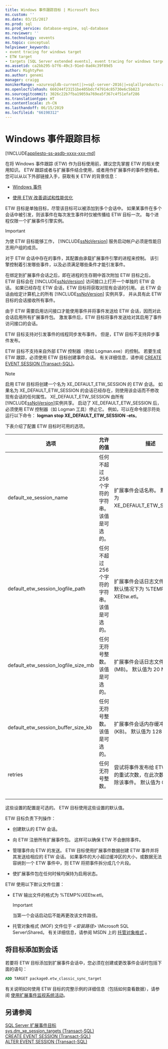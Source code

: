 ```yaml
---
title: Windows 事件跟踪目标 | Microsoft Docs
ms.custom: ''
ms.date: 03/15/2017
ms.prod: sql
ms.prod_service: database-engine, sql-database
ms.reviewer: ''
ms.technology: xevents
ms.topic: conceptual
helpviewer_keywords:
- event tracing for windows target
- ETW target
- targets [SQL Server extended events], event tracing for windows target
ms.assetid: ca2bb295-b7f6-49c3-91ed-0ad4c39f89d5
author: MightyPen
ms.author: genemi
manager: craigg
monikerRange: =azuresqldb-current||>=sql-server-2016||=sqlallproducts-allversions||>=sql-server-linux-2017||=azuresqldb-mi-current
ms.openlocfilehash: 660244f23151be405bdcf47914c85730e6c5b823
ms.sourcegitcommit: 3026c22b7fba19059a769ea5f367c4f51efaf286
ms.translationtype: HT
ms.contentlocale: zh-CN
ms.lasthandoff: 06/15/2019
ms.locfileid: "66198312"
---
```

# <a name="event-tracing-for-windows-target"></a>Windows 事件跟踪目标

[!INCLUDE[appliesto-ss-asdb-xxxx-xxx-md](../../includes/appliesto-ss-asdb-xxxx-xxx-md.md)]

  在将 Windows 事件跟踪 (ETW) 作为目标使用前，建议您先掌握 ETW 的相关使用知识。 ETW 跟踪或者与扩展事件结合使用，或者用作扩展事件的事件使用者。 您可以从以下外部链接入手，获取有关 ETW 的背景信息：  
  
-   [Windows 事件](https://go.microsoft.com/fwlink/?LinkId=92380)  
  
-   [使用 ETW 改善调试和性能优化](https://go.microsoft.com/fwlink/?LinkId=92381)  
  
 ETW 目标是单独目标，尽管该目标可以被添加到多个会话中。 如果某事件在多个会话中被引发，则该事件在每次发生事件时仅被传播给 ETW 目标一次。 每个进程仅限一个扩展事件引擎实例。  
  
> [!IMPORTANT]  
>  为使 ETW 目标能够工作， [!INCLUDE[ssNoVersion](../../includes/ssnoversion-md.md)] 服务启动帐户必须是性能日志用户组的成员。  
  
 对于 ETW 会话中存在的事件，其配置由承载扩展事件引擎的进程来控制。 该引擎控制着引发哪些事件，以及必须满足哪些条件才能引发事件。  
  
 在绑定到扩展事件会话之后，即在进程的生存期中首次附加 ETW 目标之后，ETW 目标会在 [!INCLUDE[ssNoVersion](../../includes/ssnoversion-md.md)] 访问接口上打开一个单独的 ETW 会话。 如果已经存在 ETW 会话，ETW 目标将获取对现有会话的引用。 此 ETW 会话由给定计算机上的所有 [!INCLUDE[ssNoVersion](../../includes/ssnoversion-md.md)] 实例共享， 并从具有此 ETW 目标的会话接收所有事件。  
  
 由于 ETW 需要启用访问接口才能使用事件并将事件发送给 ETW 会话，因而对此会话启用所有扩展事件包。 激发事件后，ETW 目标将事件发送给对其启用了事件访问接口的会话。  
  
 ETW 目标支持对引发事件的线程同步发布事件。 但是，ETW 目标不支持异步事件发布。  
  
 ETW 目标不支持来自外部 ETW 控制器（例如 Logman.exe）的控制。 若要生成 ETW 跟踪，必须使用 ETW 目标创建事件会话。 有关详细信息，请参阅 [CREATE EVENT SESSION (Transact-SQL)](../../t-sql/statements/create-event-session-transact-sql.md)。  
  
> [!NOTE]  
>  启用 ETW 目标将创建一个名为 XE_DEFAULT_ETW_SESSION 的 ETW 会话。 如果名为 XE_DEFAULT_ETW_SESSION 的会话已经存在，则使用该会话而不修改现有会话的任何属性。 XE_DEFAULT_ETW_SESSION 由所有 [!INCLUDE[ssNoVersion](../../includes/ssnoversion-md.md)]实例共享。 启动了 XE_DEFAULT_ETW_SESSION 后，必须使用 ETW 控制器（如 Logman 工具）停止它。 例如，可以在命令提示符处运行以下命令： **logman stop XE_DEFAULT_ETW_SESSION -ets**。  
  
 下表介绍了配置 ETW 目标时可用的选项。  
  
|选项|允许的值|描述|  
|------------|--------------------|-----------------|  
|default_xe_session_name|任何不超过 256 个字符的字符串。 该值是可选的。|扩展事件会话名称。 默认情况下为 XE_DEFAULT_ETW_SESSION。|  
|default_etw_session_logfile_path|任何不超过 256 个字符的字符串。 该值是可选的。|扩展事件会话日志文件的路径。 默认情况下为 %TEMP%\ XEEtw.etl。|  
|default_etw_session_logfile_size_mb|任何无符号整数。 该值是可选的。|扩展事件会话日志文件的大小 (MB)。 默认值为 20 MB。|  
|default_etw_session_buffer_size_kb|任何无符号整数。 该值是可选的。|扩展事件会话内存缓冲区的大小 (KB)。 默认值为 128 KB。|  
|retries|任何无符号整数。|尝试将事件发布给 ETW 子系统的重试次数，在此次数之后将删除该事件。 默认值为 0。|  
| &nbsp; | &nbsp; | &nbsp; |

 这些设置的配置是可选的。 ETW 目标使用这些设置的默认值。  
  
 ETW 目标负责下列操作：  
  
-   创建默认的 ETW 会话。  
  
-   向 ETW 注册所有扩展事件包。 这样可以确保 ETW 不会删除事件。  
  
-   管理事件向 ETW 的发送。 ETW 目标使用扩展事件数据创建 ETW 事件并将其发送给相应的 ETW 会话。 如果事件的大小超过缓冲区的大小，或数据无法容纳到一个 ETW 事件中，则 ETW 将把事件拆分成几个片段。  
  
-   使扩展事件包在任何时候均保持为启用状态。  
  
 ETW 使用以下默认文件位置：  
  
-   ETW 输出文件的格式为 %TEMP%\XEEtw.etl。  
  
    > [!IMPORTANT]  
    >  当第一个会话启动后不能再更改该文件路径。  
  
-   托管对象格式 (MOF) 文件位于 *\<安装路径>* \Microsoft SQL Server\Shared。 有关详细信息，请参阅 MSDN 上的 [托管对象格式](https://go.microsoft.com/fwlink/?LinkId=92851) 。

<!-- ?LinkId=92851  ==  https://docs.microsoft.com/windows/desktop/WmiSdk/managed-object-format--mof-
-->

## <a name="adding-the-target-to-a-session"></a>将目标添加到会话  
 若要将 ETW 目标添加到扩展事件会话中，您必须在创建或更改事件会话时包括下面的语句：  
  
```sql
ADD TARGET package0.etw_classic_sync_target  
```  
  
 有关说明如何使用 ETW 目标的完整示例的详细信息（包括如何查看数据），请参阅 [使用扩展事件监视系统活动](../../relational-databases/extended-events/monitor-system-activity-using-extended-events.md)。  
  
## <a name="see-also"></a>另请参阅  
 [SQL Server 扩展事件目标](targets-for-extended-events-in-sql-server.md)   
 [sys.dm_xe_session_targets (Transact-SQL)](../../relational-databases/system-dynamic-management-views/sys-dm-xe-session-targets-transact-sql.md)   
 [CREATE EVENT SESSION (Transact-SQL)](../../t-sql/statements/create-event-session-transact-sql.md)   
 [ALTER EVENT SESSION (Transact-SQL)](../../t-sql/statements/alter-event-session-transact-sql.md)  
  
  
